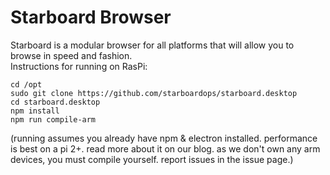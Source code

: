 # Starboard Browser

Starboard is a modular browser for all platforms that will allow you to browse in speed and fashion.<br>
Instructions for running on RasPi:

```
cd /opt
sudo git clone https://github.com/starboardops/starboard.desktop
cd starboard.desktop
npm install
npm run compile-arm
```

(running assumes you already have npm & electron installed. performance is best on a pi 2+. read more about it on our blog. as we don't own any arm devices,
you must compile yourself. report issues in the issue page.)
